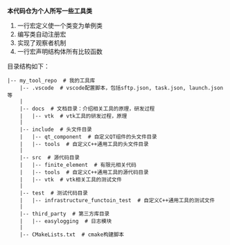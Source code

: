 **本代码仓为个人所写一些工具类**
  
 1. 一行宏定义使一个类变为单例类  
 2. 编写类自动注册宏  
 3. 实现了观察者机制  
 4. 一行宏声明结构体所有比较函数  

目录结构如下：
```
|-- my_tool_repo  # 我的工具库
    |-- .vscode  # vscode配置脚本，包括sftp.json, task.json, launch.json等
    |
    |-- docs  # 文档目录：介绍相关工具的原理，研发过程
    |   |-- vtk  # vtk工具的研发过程，原理
    |
    |-- include  # 头文件目录
    |   |-- qt_component  # 自定义QT组件的头文件目录
    |   |-- tools  # 自定义C++通用工具的头文件目录
    |
    |-- src  # 源代码目录
    |   |-- finite_element  # 有限元相关代码
    |   |-- tools  # 自定义C++通用工具的源代码目录
    |   |-- vtk  # vtk相关工具的测试文件
    |
    |-- test  # 测试代码目录
    |   |-- infrastructure_functoin_test  # 自定义C++通用工具的测试文件
    |
    |-- third_party  # 第三方库目录
    |   |-- easylogging  # 日志模块
    |
    |-- CMakeLists.txt  # cmake构建脚本
```
